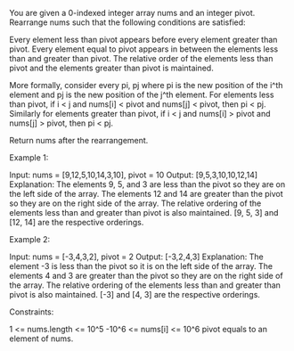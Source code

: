 You are given a 0-indexed integer array nums and an integer pivot. Rearrange
nums such that the following conditions are satisfied:


Every element less than pivot appears before every element greater than
pivot.
Every element equal to pivot appears in between the elements less than and
greater than pivot.
The relative order of the elements less than pivot and the elements greater
than pivot is maintained.

More formally, consider every pi, pj where pi is the new position of the i^th
element and pj is the new position of the j^th element. For elements less
than pivot, if i < j and nums[i] < pivot and nums[j] < pivot, then pi < pj.
Similarly for elements greater than pivot, if i < j and nums[i] > pivot and
nums[j] > pivot, then pi < pj.




Return nums after the rearrangement.


Example 1:


Input: nums = [9,12,5,10,14,3,10], pivot = 10
Output: [9,5,3,10,10,12,14]
Explanation: 
The elements 9, 5, and 3 are less than the pivot so they are on the left side
of the array.
The elements 12 and 14 are greater than the pivot so they are on the right
side of the array.
The relative ordering of the elements less than and greater than pivot is
also maintained. [9, 5, 3] and [12, 14] are the respective orderings.


Example 2:


Input: nums = [-3,4,3,2], pivot = 2
Output: [-3,2,4,3]
Explanation: 
The element -3 is less than the pivot so it is on the left side of the array.
The elements 4 and 3 are greater than the pivot so they are on the right side
of the array.
The relative ordering of the elements less than and greater than pivot is
also maintained. [-3] and [4, 3] are the respective orderings.



Constraints:


1 <= nums.length <= 10^5
-10^6 <= nums[i] <= 10^6
pivot equals to an element of nums.




